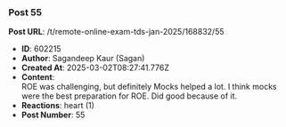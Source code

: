 ### Post 55
**Post URL**: /t/remote-online-exam-tds-jan-2025/168832/55
- **ID**: 602215
- **Author**: Sagandeep Kaur (Sagan)
- **Created At**: 2025-03-02T08:27:41.776Z
- **Content**:  
  ROE was challenging, but definitely Mocks helped a lot. I think mocks were the best preparation for ROE. Did good because of it.
- **Reactions**: heart (1)
- **Post Number**: 55

